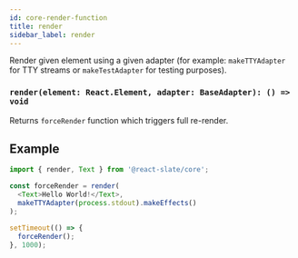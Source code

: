 ```yaml
---
id: core-render-function
title: render
sidebar_label: render
---
```


Render given element using a given adapter (for example: `makeTTYAdapter` for TTY streams or `makeTestAdapter` for testing purposes).

### `render(element: React.Element, adapter: BaseAdapter): () => void`

Returns `forceRender` function which triggers full re-render.

## Example

```js
import { render, Text } from '@react-slate/core';

const forceRender = render(
  <Text>Hello World!</Text>,
  makeTTYAdapter(process.stdout).makeEffects()
);

setTimeout(() => {
  forceRender();
}, 1000);
```
